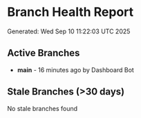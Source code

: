 # Branch Health Report
Generated: Wed Sep 10 11:22:03 UTC 2025

## Active Branches
- **main** - 16 minutes ago by Dashboard Bot

## Stale Branches (>30 days)
No stale branches found
